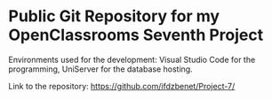 # Public Git Repository for my OpenClassrooms Seventh Project

Environments used for the development: Visual Studio Code for the programming, UniServer for the database hosting. 

Link to the repository: https://github.com/ifdzbenet/Project-7/
